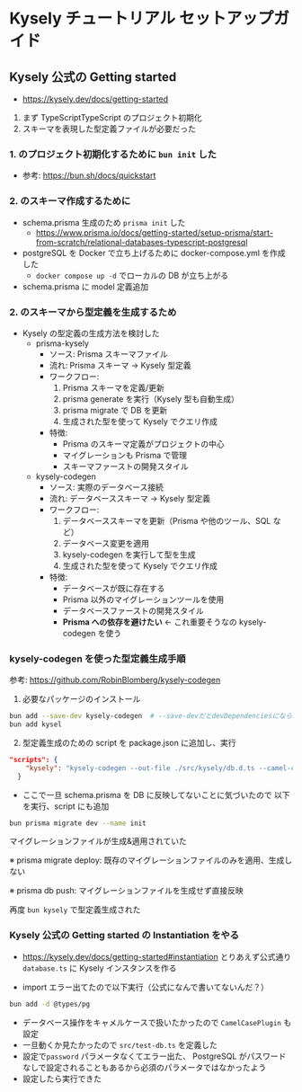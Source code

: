 # Kysely チュートリアル セットアップガイド

## Kysely 公式の Getting started

- https://kysely.dev/docs/getting-started

1. まず TypeScriptTypeScript のプロジェクト初期化
2. スキーマを表現した型定義ファイルが必要だった

### 1. のプロジェクト初期化するために `bun init` した

- 参考: https://bun.sh/docs/quickstart

### 2. のスキーマ作成するために

- schema.prisma 生成のため `prisma init` した
  - https://www.prisma.io/docs/getting-started/setup-prisma/start-from-scratch/relational-databases-typescript-postgresql
- postgreSQL を Docker で立ち上げるために docker-compose.yml を作成した
  - `docker compose up -d` でローカルの DB が立ち上がる
- schema.prisma に model 定義追加

### 2. のスキーマから型定義を生成するため

- Kysely の型定義の生成方法を検討した
  - prisma-kysely
    - ソース: Prisma スキーマファイル
    - 流れ: Prisma スキーマ → Kysely 型定義
    - ワークフロー:
      1. Prisma スキーマを定義/更新
      2. prisma generate を実行（Kysely 型も自動生成）
      3. prisma migrate で DB を更新
      4. 生成された型を使って Kysely でクエリ作成
    - 特徴:
      - Prisma のスキーマ定義がプロジェクトの中心
      - マイグレーションも Prisma で管理
      - スキーマファーストの開発スタイル
  - kysely-codegen
    - ソース: 実際のデータベース接続
    - 流れ: データベーススキーマ → Kysely 型定義
    - ワークフロー:
      1. データベーススキーマを更新（Prisma や他のツール、SQL など）
      2. データベース変更を適用
      3. kysely-codegen を実行して型を生成
      4. 生成された型を使って Kysely でクエリ作成
    - 特徴:
      - データベースが既に存在する
      - Prisma 以外のマイグレーションツールを使用
      - データベースファーストの開発スタイル
      - **Prisma への依存を避けたい** ← これ重要そうなの kysely-codegen を使う

### kysely-codegen を使った型定義生成手順

参考: https://github.com/RobinBlomberg/kysely-codegen

1. 必要なパッケージのインストール

```bash
bun add --save-dev kysely-codegen  # --save-devだとdevDependenciesにならない
bun add kysel
```

2. 型定義生成のための script を package.json に追加し、実行

```json
"scripts": {
    "kysely": "kysely-codegen --out-file ./src/kysely/db.d.ts --camel-case --runtime-enums=false"
  }
```

- ここで一旦 schema.prisma を DB に反映してないことに気づいたので
  以下を実行、script にも追加

```bash
bun prisma migrate dev --name init
```

マイグレーションファイルが生成&適用されていた

※ prisma migrate deploy: 既存のマイグレーションファイルのみを適用、生成しない

※ prisma db push: マイグレーションファイルを生成せず直接反映

再度 `bun kysely` で型定義生成された

### Kysely 公式の Getting started の Instantiation をやる

- https://kysely.dev/docs/getting-started#instantiation
  とりあえず公式通り`database.ts` に Kysely インスタンスを作る

- import エラー出てたので以下実行（公式になんで書いてないんだ？）

```bash
bun add -d @types/pg
```

- データベース操作をキャメルケースで扱いたかったので `CamelCasePlugin` も設定
- 一旦動くか見たかったので `src/test-db.ts` を定義した
- 設定で`password` パラメータなくてエラー出た、 PostgreSQL がパスワードなしで設定されることもあるから必須のパラメータではなかったよう
- 設定したら実行できた
